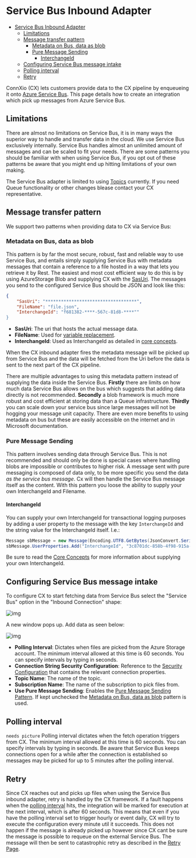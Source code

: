 # Service Bus Inbound Adapter

- [Service Bus Inbound Adapter](#service-bus-inbound-adapter)
  - [Limitations](#limitations)
  - [Message transfer pattern](#message-transfer-pattern)
    - [Metadata on Bus, data as blob](#metadata-on-bus-data-as-blob)
    - [Pure Message Sending](#pure-message-sending)
      - [InterchangeId](#interchangeid)
  - [Configuring Service Bus message intake](#configuring-service-bus-message-intake)
  - [Polling interval](#polling-interval)
  - [Retry](#retry)

ConnXio (CX) lets customers provide data to the CX pipeline by enqueueing it onto [Azure Service Bus](https://docs.microsoft.com/en-us/azure/service-bus-messaging/service-bus-messaging-overview). This page details how to create an integration which pick up messages from Azure Service Bus.

## Limitations

There are almost no limitations on Service Bus, it is in many ways the superior way to handle and transfer data in the cloud. We use Service Bus exclusively internally. Service Bus handles almost an unlimited amount of messages and can be scaled to fit your needs. There are some patterns you should be familiar with when using Service Bus, if you opt out of these patterns be aware that you might end up hitting limitations of your own making.

The Service Bus adapter is limited to using [Topics](https://docs.microsoft.com/en-us/azure/service-bus-messaging/service-bus-queues-topics-subscriptions) currently. If you need Queue functionality or other changes blease contact your CX representative.

## Message transfer pattern

We support two patterns when providing data to CX via Service Bus:

### Metadata on Bus, data as blob

This pattern is by far the most secure, robust, fast and reliable way to use Service Bus, and entails simply supplying Service Bus with metadata messages that contain a reference to a file hosted in a way that lets you retrieve it by Rest. The easiest and most cost efficient way to do this is by using AzureStorage Blob and supplying CX with the [SasUri](https://docs.microsoft.com/en-us/azure/storage/common/storage-sas-overview). The messages you send to the configured Service Bus should be JSON and look like this:

```json
{
    "SasUri": "***********************************",
    "FileName": "file.json",
    "InterchangeId": "f681382-****-567c-81d8-****""
}
```

- **SasUri**: The uri that hosts the actual message data.
- **FileName**: Used for [variable replacement](/Documentation/Transformation/Variable%20Replacement.md).
- **InterchangeId**: Used as InterchangeId as detailed in [core concepts](/Documentation/Core%20Concepts.md).

When the CX inbound adapter fires the metadata message will be picked up from Service Bus and the data will be fetched from the Uri before the data is sent to the next part of the CX pipeline.

There are multiple advantages to using this metadata pattern instead of supplying the data inside the Service Bus. **Firstly** there are limits on how much data Service Bus allows on the bus which suggests that adding data directly is not recommended. **Secondly** a blob framework is much more robust and cost efficient at storing data than a Queue infrastructure. **Thirdly** you can scale down your service bus since large messages will not be hogging your message unit capacity. There are even more benefits to using metadata on bus but these are easily accessible on the internet and in Microsoft documentation.

### Pure Message Sending

This pattern involves sending data through Service Bus. This is not recommended and should only be done is special cases where handling blobs are impossible or contributes to higher risk. A message sent with pure messaging is composed of data only, to be more specific you send the data *as the service bus message*. Cx will then handle the Service Bus message itself as the content. With this pattern you loose the ability to supply your own InterchangeId and Filename.

#### InterchangeId

You can supply your own InterchangeId for transactional logging purposes by adding a user property to the message with the key `InterchangeId` and the string value for the InterchangeId itself. I.e.:

```csharp
Message sbMessage = new Message(Encoding.UTF8.GetBytes(JsonConvert.SerializeObject(msgCont)));
sbMessage.UserProperties.Add("InterchangeId", "3c8701dc-858b-4f98-915a-5b3432eb37ec");
```

Be sure to read the [Core Concepts](/Documentation/Core%20Concepts.md) for more information about supplying your own InterchangeId.

## Configuring Service Bus message intake

To configure CX to start fetching data from Service Bus select the "Service Bus" option in the "Inbound Connection" shape:

![img](https://cmhpictsa.blob.core.windows.net/pictures/Azure%20storage%20menu.png?sv=2020-04-08&st=2021-10-27T11%3A56%3A53Z&se=2040-10-28T12%3A56%3A00Z&sr=b&sp=r&sig=S%2FltUS0elTLePVt5Aq536uNkr7Pa9XcY8ovTFJLUhmc%3D)

A new window pops up. Add data as seen below:

![img](https://cmhpictsa.blob.core.windows.net/pictures/Service%20bus%20inbound%20config.png?sv=2020-08-04&st=2022-01-11T10%3A05%3A24Z&se=2040-01-12T10%3A05%3A00Z&sr=b&sp=r&sig=7Yh9XRzX%2FKF99aoiGDSFT43w9XkDUcRQwKPbufYpl60%3D)

- **Polling Interval**: Dictates when files are picked from the Azure Storage account. The minimum interval allowed at this time is 60 seconds. You can specify intervals by typing in seconds.
- **Connection String Security Configuration**: Reference to the [Security Configuration](/Documentation/Security/Security%20Configurations.md) that contains the relevant connection properties.
- **Topic Name**: The name of the topic.
- **Subscription Name**: The name of the subscription to pick files from.
- **Use Pure Message Sending**: Enables the [Pure Message Sending Pattern](#pure-message-sending). If kept unchecked the [Metadata on Bus, data as blob](#metadata-on-bus-data-as-blob) pattern is used.

## Polling interval

`needs picture`
Polling interval dictates when the fetch operation triggers from CX. The minimum interval allowed at this time is 60 seconds. You can specify intervals by typing in seconds. Be aware that Service Bus keeps connections open for a while after the connection is established so messages may be picked for up to 5 minutes after the polling interval.

## Retry

Since CX reaches out and picks up files when using the Service Bus inbound adapter, retry is handled by the CX framework. If a fault happens when the [polling interval](#polling-interval) hits, the integration will be marked for execution at the next interval, which is after 60 seconds. This means that even if you have the polling interval set to trigger hourly or event daily, CX will try to execute the configuration every minute util it succeeds. This does not happen if the message is already picked up however since CX cant be sure the message is possible to requeue on the external Service Bus. The message will then be sent to catastrophic retry as described in the [Retry Page](/Documentation/Retry.md).
